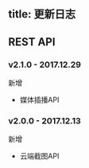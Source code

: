 title: 更新日志
---

## REST API


### v2.1.0 - 2017.12.29

<span class="changelog add">新增</span>
- 媒体插播API


### v2.0.0 - 2017.12.13

<span class="changelog add">新增</span>
- 云端截图API

